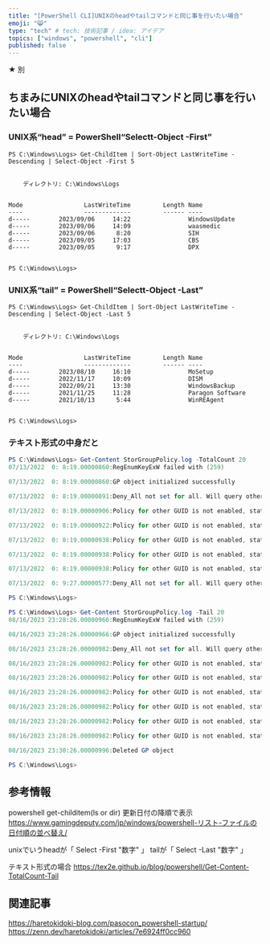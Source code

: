 ```yaml
---
title: "[PowerShell CLI]UNIXのheadやtailコマンドと同じ事を行いたい場合"
emoji: "😸"
type: "tech" # tech: 技術記事 / idea: アイデア
topics: ["windows", "powershell", "cli"]
published: false
---
```

★ 別
## ちまみにUNIXのheadやtailコマンドと同じ事を行いたい場合
### UNIX系“head” = PowerShell“Selectt-Object -First”
```powershell:“Select-Object -First”で可能
PS C:\Windows\Logs> Get-ChildItem | Sort-Object LastWriteTime -Descending | Select-Object -First 5


    ディレクトリ: C:\Windows\Logs


Mode                 LastWriteTime         Length Name
----                 -------------         ------ ----
d-----        2023/09/06     14:22                WindowsUpdate
d-----        2023/09/06     14:09                waasmedic
d-----        2023/09/06      8:20                SIH
d-----        2023/09/05     17:03                CBS
d-----        2023/09/05      9:17                DPX


PS C:\Windows\Logs>
```

### UNIX系“tail” = PowerShell“Selectt-Object -Last”
```powershell:“Select-Object -Last”で可能
PS C:\Windows\Logs> Get-ChildItem | Sort-Object LastWriteTime -Descending | Select-Object -Last 5


    ディレクトリ: C:\Windows\Logs


Mode                 LastWriteTime         Length Name
----                 -------------         ------ ----
d-----        2023/08/10     16:10                MoSetup
d-----        2022/11/17     10:09                DISM
d-----        2022/09/21     13:30                WindowsBackup
d-----        2021/11/25     11:28                Paragon Software
d-----        2021/10/13      5:44                WinREAgent


PS C:\Windows\Logs>
```
### テキスト形式の中身だと
```powershell
PS C:\Windows\Logs> Get-Content StorGroupPolicy.log -TotalCount 20
07/13/2022  0: 8:19.00000860:RegEnumKeyExW failed with (259)

07/13/2022  0: 8:19.00000860:GP object initialized successfully

07/13/2022  0: 8:19.00000891:Deny_All not set for all. Will query other 6 GUIDs

07/13/2022  0: 8:19.00000906:Policy for other GUID is not enabled, status:  1008

07/13/2022  0: 8:19.00000922:Policy for other GUID is not enabled, status:  1008

07/13/2022  0: 8:19.00000938:Policy for other GUID is not enabled, status:  1008

07/13/2022  0: 8:19.00000938:Policy for other GUID is not enabled, status:  1008

07/13/2022  0: 8:19.00000938:Policy for other GUID is not enabled, status:  1008

07/13/2022  0: 9:27.00000577:Deny_All not set for all. Will query other 6 GUIDs

PS C:\Windows\Logs>
```

```powershell
PS C:\Windows\Logs> Get-Content StorGroupPolicy.log -Tail 20
08/16/2023 23:28:26.00000966:RegEnumKeyExW failed with (259)

08/16/2023 23:28:26.00000966:GP object initialized successfully

08/16/2023 23:28:26.00000982:Deny_All not set for all. Will query other 6 GUIDs

08/16/2023 23:28:26.00000982:Policy for other GUID is not enabled, status:  2

08/16/2023 23:28:26.00000982:Policy for other GUID is not enabled, status:  2

08/16/2023 23:28:26.00000982:Policy for other GUID is not enabled, status:  2

08/16/2023 23:28:26.00000982:Policy for other GUID is not enabled, status:  2

08/16/2023 23:28:26.00000982:Policy for other GUID is not enabled, status:  2

08/16/2023 23:28:26.00000982:Policy for other GUID is not enabled, status:  2

08/16/2023 23:30:26.00000996:Deleted GP object

PS C:\Windows\Logs>
```

## 参考情報
powershell get-childitem(ls or dir) 更新日付の降順で表示
https://www.gamingdeputy.com/jp/windows/powershell-リスト-ファイルの日付順の並べ替え/

unixでいうheadが「 Select -First "数字" 」
		  tailが「 Select -Last "数字" 」
		  
テキスト形式の場合
https://tex2e.github.io/blog/powershell/Get-Content-TotalCount-Tail

## 関連記事
https://haretokidoki-blog.com/pasocon_powershell-startup/
https://zenn.dev/haretokidoki/articles/7e6924ff0cc960
